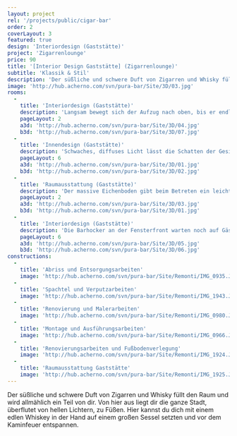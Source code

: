 ```yaml
---
layout: project
rel: '/projects/public/cigar-bar' 
order: 2
coverLayout: 3
featured: true
design: 'Interiordesign (Gaststätte)'
project: 'Zigarrenlounge'
price: 90
title: '[Interior Design Gaststätte] (Zigarrenlounge)'
subtitle: 'Klassik & Stil'
description: 'Der süßliche und schwere Duft von Zigarren und Whisky füllt den Raum und wird allmählich ein Teil von dir. Von hier aus liegt dir die ganze Stadt, überflutet von hellen Lichtern, zu Füßen. Hier kannst du dich mit einem edlen Whiskey in der Hand auf einem großen Sessel setzten und vor dem Kaminfeuer entspannen.'
image: 'http://hub.acherno.com/svn/pura-bar/Site/3D/03.jpg'
rooms:
  -
    title: 'Interiordesign (Gaststätte)'
    description: 'Langsam bewegt sich der Aufzug nach oben, bis er endlich die oberste Etage des Hotels erreicht. Das Licht führt dich zu einer massiven Holztür hinter der du schwache Geräusche erahnten kannst. Ein Mann im schwarzen Anzug nickt dir zu und drückt die massive Messingtürklinke so als wolle er dich im Club willkommen heißen.'
    pageLayout: 2
    a3d: 'http://hub.acherno.com/svn/pura-bar/Site/3D/04.jpg'
    b3d: 'http://hub.acherno.com/svn/pura-bar/Site/3D/07.jpg'
  -
    title: 'Innendesign (Gaststätte)'
    description: 'Schwaches, diffuses Licht lässt die Schatten der Gesichter im Raum spielen, übereinander fließen und als undefinierte Formen erscheinen.'
    pageLayout: 6
    a3d: 'http://hub.acherno.com/svn/pura-bar/Site/3D/01.jpg'
    b3d: 'http://hub.acherno.com/svn/pura-bar/Site/3D/02.jpg'
  -
    title: 'Raumausstattung (Gaststätte)'
    description: 'Der massive Eichenboden gibt beim Betreten ein leichtes Geräusch von sich, als ob er dir sagen möchte, dass er da ist. Alle Gäste sind im Gespräch vertieft oder im tiefen Sessel in eigenen Gedanken versunken. Einige starren in die Leere, ziehen an ihre Zigarre und verstecken ihre Gesichter hinter einer dunkleren Rauchwolke. '
    pageLayout: 2
    a3d: 'http://hub.acherno.com/svn/pura-bar/Site/3D/03.jpg'
    b3d: 'http://hub.acherno.com/svn/pura-bar/Site/3D/01.jpg'
  -
    title: 'Interiordesign (Gaststätte)'
    description: 'Die Barhocker an der Fensterfront warten noch auf Gäste.'
    pageLayout: 6
    a3d: 'http://hub.acherno.com/svn/pura-bar/Site/3D/05.jpg'
    b3d: 'http://hub.acherno.com/svn/pura-bar/Site/3D/06.jpg'
constructions:
  - 
    title: 'Abriss und Entsorgungsarbeiten'
    image: 'http://hub.acherno.com/svn/pura-bar/Site/Remonti/IMG_0935.JPG'
  - 
    title: 'Spachtel und Verputzarbeiten'
    image: 'http://hub.acherno.com/svn/pura-bar/Site/Remonti/IMG_1943.JPG'
  - 
    title: 'Renovierung und Malerarbeiten'
    image: 'http://hub.acherno.com/svn/pura-bar/Site/Remonti/IMG_0980.JPG'
  - 
    title: 'Montage und Ausführungsarbeiten'
    image: 'http://hub.acherno.com/svn/pura-bar/Site/Remonti/IMG_0966.JPG'
  -
    title: 'Renovierungsarbeiten und Fußbodenverlegung'
    image: 'http://hub.acherno.com/svn/pura-bar/Site/Remonti/IMG_1924.JPG'
  -
    title: 'Raumausstattung Gaststätte'
    image: 'http://hub.acherno.com/svn/pura-bar/Site/Remonti/IMG_1925.JPG'
---
```

Der süßliche und schwere Duft von Zigarren und Whisky füllt den Raum und wird allmählich ein Teil von dir. Von hier aus liegt dir die ganze Stadt, überflutet von hellen Lichtern, zu Füßen. Hier kannst du dich mit einem edlen Whiskey in der Hand auf einem großen Sessel setzten und vor dem Kaminfeuer entspannen.
